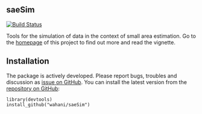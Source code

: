 ## saeSim
[![Build Status](https://travis-ci.org/wahani/saeSim.png?branch=master)](https://travis-ci.org/wahani/saeSim)

Tools for the simulation of data in the context of small area estimation. Go to the [homepage](http://wahani.github.io/saeSim/) of this project to find out more and read the vignette.

## Installation

The package is actively developed. Please report bugs, troubles and discussion as [issue on GitHub](https://github.com/wahani/saeSim/issues). You can install the latest version from the [repository on GitHub](https://www.github.com/wahani/saeSim):

```
library(devtools)
install_github("wahani/saeSim")
```
